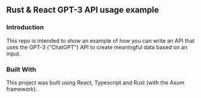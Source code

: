 ## Rust & React GPT-3 API usage example

### Introduction
This repo is intended to show an example of how you can write an API that uses the GPT-3 ("ChatGPT") API to create meaningful data based on an input.

### Built With
This project was built using React, Typescript and Rust (with the Axum framework).